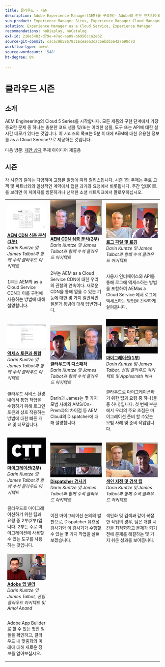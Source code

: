 ```yaml
---
title: 클라우드 - 시즌
description: Adobe Experience Manager(AEM)를 구축하는 Adobe의 전문 엔지니어와 이를 제공하는 전문 서비스로부터 as a Cloud Service에 대해 알아봅니다.
sub-product: Experience Manager Sites, Experience Manager Cloud Manager, Experience Manager Assets
solution: Experience Manager as a Cloud Service, Experience Manager
recommendations: noDisplay, noCatalog
exl-id: 210e5483-d79e-47ac-aa09-b6956cca2e62
source-git-commit: cacac9b58678316cea6a3cac5ebdb56427690d7d
workflow-type: tm+mt
source-wordcount: '548'
ht-degree: 0%

---
```


# 클라우드 시즌

## 소개

AEM Engineering의 Cloud 5 Series를 시작합니다. 모든 제품의 구현 단계에서 가장 중요한 문제 중 하나는 충분한 코드 샘플 및/또는 이러한 샘플, 도구 또는 API에 대한 실시간 데모가 있다는 것입니다. 이 시리즈의 목표는 5분 이내에 AEM에 대한 유용한 정보를 as a Cloud Service으로 제공하는 것입니다.

다음 방문: [제안 상자](https://forms.office.com/r/74P5Xz4UH0) 주제 아이디어 제출용

## 시즌

각 시즌의 길이는 다양하며 고정된 일정에 따라 릴리스됩니다. 시즌 1의 주제는 주로 고객 및 파트너와의 일상적인 계약에서 접한 과거의 요청에서 비롯됩니다. 주간 업데이트를 보려면 이 페이지를 방문하거나 선택한 소셜 네트워크에서 팔로우하십시오.

<table>
  <tr>
   <td>
      <a href="./cloud5-aem-cdn-part1.md">
      <img alt="AEM CDN 1부" src="./imgs/001-thumb.png"/>
      </a>
      <div>
         <a href="./cloud5-aem-cdn-part1.md"><strong>AEM CDN 심층 분석(1부)</strong></a>         
         <br/><em>Darin Kuntze 및 James Talbot과 함께 수석 클라우드 아키텍트</em>
      </div>
      <p>
        <br/>
         1부는 AEM의 as a Cloud Service CDN과 이를 구현에 사용하는 방법에 대해 설명합니다.
      </p>
     </td>   
     <td>
      <a href="./cloud5-aem-cdn-part2.md">
         <img alt="AEM CDN 2부" src="./imgs/002-thumb.png"/>
      </a>
      <div>
         <a href="./cloud5-aem-cdn-part2.md"><strong>AEM CDN 심층 분석(2부)</strong></a>
         <br/><em>Darin Kuntze 및 James Talbot과 함께 수석 클라우드 아키텍트</em>
      </div>
      <p>
        <br/>
         2부는 AEM as a Cloud Service CDN에 대한 우리의 관찰의 연속이다. 새로운 CDN을 통해 얻을 수 있는 기능에 대한 몇 가지 일반적인 질문과 통념에 대해 답변합니다.
      </p>
   </td>
     <td>
        <a href="./cloud5-aem-log-files.md">
            <img alt="로그 파일 및 로깅" src="./imgs/003-thumb.png"/>
        </a>
      <div>
         <a href="./cloud5-aem-log-files.md"><strong>로그 파일 및 로깅</strong></a>
         <br/><em>Darin Kuntze 및 James Talbot과 함께 수석 클라우드 아키텍트</em>
      </div>
      <p>
        <br/>
         사용자 인터페이스와 API를 통해 로그에 액세스하는 방법을 포함하여 AEMas a Cloud Service 에서 로그에 액세스하는 방법을 간략하게 살펴봅니다.
      </p>
   </td> 
  </tr>
  <tr>
   <td>
        <a href="./cloud5-getting-login-token-integrations.md">
            <img alt="액세스 토큰" src="./imgs/004-thumb.png"/>
        </a>
      <div>
        <a href="./cloud5-getting-login-token-integrations.md"><strong>액세스 토큰과 통합</strong></a>        
         <br/><em>Darin Kuntze 및 James Talbot과 함께 수석 클라우드 아키텍트</em>
      </div>
      <p>
        <br/>
         클라우드 서비스 환경 내에서 통합 작업을 수행하기 위해 로그인 토큰과 상호 작용하는 방법에 대한 빠른 개요 및 데모입니다.
      </p>
     </td>   
     <td>
      <a href="./cloud5-aem-dispatcher-cloud.md">
      <img alt="클라우드의 Dispatcher" src="./imgs/005-thumb.png"/>
       </a>  
      <div>
        <a href="./cloud5-aem-dispatcher-cloud.md"><strong>클라우드의 디스패처</strong></a>
         <br/><em>Darin Kuntze 및 James Talbot과 함께 수석 클라우드 아키텍트</em>
      </div>
      <p>
        <br/>
        Darin과 James는 몇 가지 모범 사례와 AMS/On-Prem과의 차이점 등 AEM Cloud의 Dispatcher에 대해 설명합니다. 
      </p>
   </td>
     <td>
        <a href="./cloud5-aem-content-migration-part-1.md">
            <img alt="마이그레이션(1부)" src="./imgs/006-thumb.png"/>
        </a>
      <div>
         <a href="./cloud5-aem-content-migration-part-1.md"><strong>마이그레이션(1부)</strong></a>
         <br/><em>Darin Kuntze 및 James Talbot, 선임 클라우드 아키텍트 및 Applesmith 박사</em>
      </div>
      <p>
        <br/>
         클라우드로 마이그레이션하기 위한 팁과 요령 중 하나(둘 중 하나)입니다. 첫 번째 부분에서 우리의 주요 초점은 마이그레이션 준비 할 수있는 모범 사례 및 준비 작업입니다.
      </p>
   </td> 
  </tr>
<tr>
   <td>
        <a href="./cloud5-aem-content-migration-part-2.md">
            <img alt="마이그레이션(2부)" src="./imgs/007-thumb.png"/>
        </a>
      <div>
        <a href="./cloud5-aem-content-migration-part-2.md"><strong>마이그레이션(2부)</strong></a>     
         <br/><em>Darin Kuntze 및 James Talbot과 함께 수석 클라우드 아키텍트</em>
      </div>
      <p>
        <br/>
         클라우드로 마이그레이션하기 위한 팁과 요령 중 2부(2부)입니다. 2부는 주로 마이그레이션에 사용할 수 있는 도구를 사용하는 것입니다.
      </p>
     </td>   
     <td>
        <a href="./cloud5-aem-dispatcher-validator.md">
            <img alt="Dispatcher 검사기" src="./imgs/008-thumb.png"/>
        </a>
      <div>
         <a href="./cloud5-aem-dispatcher-validator.md"><strong>Dispatcher 검사기</strong></a>
         <br/><em>Darin Kuntze 및 James Talbot과 함께 수석 클라우드 아키텍트</em>
      </div>
      <p>
        <br/>
         이전 마이그레이션 논의의 발판으로, Dispatcher 유효성 검사기와 이 검사기가 수행할 수 있는 몇 가지 작업을 살펴보겠습니다.
      </p>
   </td>
     <td>
        <a href="./cloud5-aem-search-and-indexing.md">
            <img alt="색인 지정 및 검색 팁" src="./imgs/009-thumb.png"/>
        </a>
      <div>
         <a href="./cloud5-aem-search-and-indexing.md"><strong>색인 지정 및 검색 팁</strong></a>
         <br/><em>Darin Kuntze 및 James Talbot과 함께 수석 클라우드 아키텍트</em>
      </div>
      <p>
        <br/>
         색인화 및 검색과 같이 복잡한 작업의 경우, 팀은 개발 시간을 최적화하고 문제가 되기 전에 문제를 해결하는 몇 가지 쉬운 성과를 보여줍니다.
      </p>
   </td> 
  </tr>
    <tr>
        <td>
            <a href="./cloud5-adobe-app-builder.md">
                <img alt="Adobe 앱 빌더" src="./imgs/010-thumb.png"/>
            </a>
            <div>
                <a href="./cloud5-adobe-app-builder.md"><strong>Adobe 앱 빌더</strong></a><br/>        
                <em>Darin Kuntze 및 James Talbot, 선임 클라우드 아키텍트 및 Amol Anand</em>
            </div>
            <p><br/>
                Adobe App Builder로 할 수 있는 멋진 일들을 확인하고, 클라우드 내 맞춤화의 미래에 대해 새로운 정보를 알아보십시오.
            </p>
        </td>
        <td></td>
        <td></td>
    </tr>
</table>
